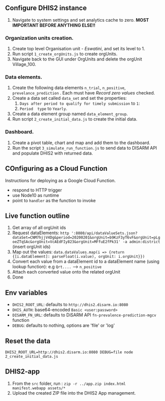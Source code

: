 ## Configure DHIS2 instance

1. Navigate to system settings and set analytics cache to zero. **MOST IMPORTANT BEFORE ANYTHING ELSE!!**

### Organization units creation.
1. Create top level Organisation unit - _Eswatini_, and set its level to 1.
1. Run script `1_create_orgUnits.js` to create orgUnits.
1. Navigate back to the GUI under OrgUnits and delete the orgUnit Village_100.


### Data elements.
1. Create the following data elements `n_trial`, `n_positive`, `prevelance_prediction` . Each must have _Record zero values_ checked.
1. Create a data set called `data_set` and set the properties:
    1. `Days after period to qualify for timely submission` to `1`:
    1. `Period  type` to `Yearly`.
1. Create a data element group named `data_element_group`.
1. Run script `2_create_initial_data.js` to create the initial data.

### Dashboard.
1. Create a pivot table, chart and map and add them to the dashboard.
1. Run the script `3_simulate_run_function.js` to send data to DISARM API and populate DHIS2 with returned data.


## COnfiguring as a Cloud Function

Instructions for deploying as a Google Cloud Function.

- respond to HTTP trigger
- use Node10 as runtime 
- point to `handler` as the function to invoke

## Live function outline

1. Get array of all orgUnit ids
1. Request dataElements: `http ':8080/api/dataValueSets.json?dataSet=CNM7hjjV4Dg&period=20200201&orgUnit=b9KzF3yT6vF&orgUnit=pLgoeZTqSAc&orgUnit=VcAEdFIy823&orgUnit=MFfuE2fPk31' -a admin:district` (insert orgUnit ids)
1. Map out the values: `data.dataValues.map(i => {return {[i.dataElement]: parseFloat(i.value), orgUnit: i.orgUnit}})`
1. Convert each value from a dataElement id to a dataElement name (using lookup function): e.g `Qrt....` --> `n_positive`
1. Attach each converted value onto the related orgUnit
1. Done


## Env variables

- `DHIS2_ROOT_URL`: defaults to `http://dhis2.disarm.io:8080`
- `DHIS_AUTH`: base64-encoded `Basic <user:password>`
- `DISARM_FN_URL`: defaults to DiSARM API `fn-prevalence-prediction-mgcv` function
- `DEBUG`: defaults to nothing, options are 'file' or 'log'


## Reset the data

`DHIS2_ROOT_URL=http://dhis2.disarm.io:8080 DEBUG=file node 2_create_initial_data.js`


## DHIS2-app

1. From the `src` folder, run : `zip -r ../app.zip index.html manifest.webapp assets/*`
2. Upload the created ZIP file into the DHIS2 App management.